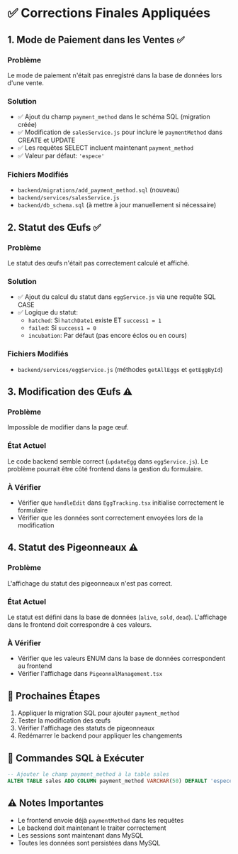 # ✅ Corrections Finales Appliquées

## 1. Mode de Paiement dans les Ventes ✅

### Problème
Le mode de paiement n'était pas enregistré dans la base de données lors d'une vente.

### Solution
- ✅ Ajout du champ `payment_method` dans le schéma SQL (migration créée)
- ✅ Modification de `salesService.js` pour inclure le `paymentMethod` dans CREATE et UPDATE
- ✅ Les requêtes SELECT incluent maintenant `payment_method`
- ✅ Valeur par défaut: `'espece'`

### Fichiers Modifiés
- `backend/migrations/add_payment_method.sql` (nouveau)
- `backend/services/salesService.js`
- `backend/db_schema.sql` (à mettre à jour manuellement si nécessaire)

## 2. Statut des Œufs ✅

### Problème
Le statut des œufs n'était pas correctement calculé et affiché.

### Solution
- ✅ Ajout du calcul du statut dans `eggService.js` via une requête SQL CASE
- ✅ Logique du statut:
  - `hatched`: Si `hatchDate1` existe ET `success1 = 1`
  - `failed`: Si `success1 = 0`
  - `incubation`: Par défaut (pas encore éclos ou en cours)

### Fichiers Modifiés
- `backend/services/eggService.js` (méthodes `getAllEggs` et `getEggById`)

## 3. Modification des Œufs ⚠️

### Problème
Impossible de modifier dans la page œuf.

### État Actuel
Le code backend semble correct (`updateEgg` dans `eggService.js`).
Le problème pourrait être côté frontend dans la gestion du formulaire.

### À Vérifier
- Vérifier que `handleEdit` dans `EggTracking.tsx` initialise correctement le formulaire
- Vérifier que les données sont correctement envoyées lors de la modification

## 4. Statut des Pigeonneaux ⚠️

### Problème
L'affichage du statut des pigeonneaux n'est pas correct.

### État Actuel
Le statut est défini dans la base de données (`alive`, `sold`, `dead`).
L'affichage dans le frontend doit correspondre à ces valeurs.

### À Vérifier
- Vérifier que les valeurs ENUM dans la base de données correspondent au frontend
- Vérifier l'affichage dans `PigeonnalManagement.tsx`

## 📝 Prochaines Étapes

1. Appliquer la migration SQL pour ajouter `payment_method`
2. Tester la modification des œufs
3. Vérifier l'affichage des statuts de pigeonneaux
4. Redémarrer le backend pour appliquer les changements

## 🔧 Commandes SQL à Exécuter

```sql
-- Ajouter le champ payment_method à la table sales
ALTER TABLE sales ADD COLUMN payment_method VARCHAR(50) DEFAULT 'espece';
```

## ⚠️ Notes Importantes

- Le frontend envoie déjà `paymentMethod` dans les requêtes
- Le backend doit maintenant le traiter correctement
- Les sessions sont maintenant dans MySQL
- Toutes les données sont persistées dans MySQL

